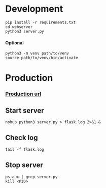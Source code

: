 
# Development
```
pip install -r requirements.txt
cd webserver
python3 server.py
```
#### Optional
```
python3 -m venv path/to/venv  
source path/to/venv/bin/activate
```
# Production
### [Production url](http://34.139.229.63:8111/)
## Start server
```
nohup python3 server.py > flask.log 2>&1 &
```
## Check log
```
tail -f flask.log
```
## Stop server
```
ps aux | grep server.py
kill <PID>
```
